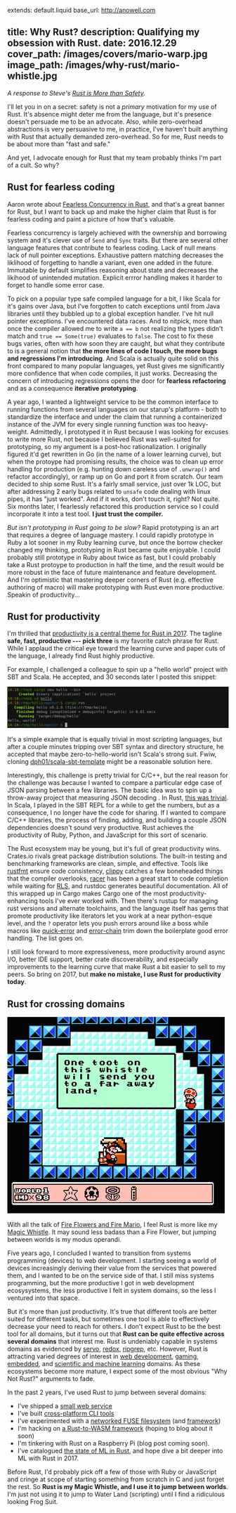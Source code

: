 extends: default.liquid
base_url: http://anowell.com

title: Why Rust?
description: Qualifying my obsession with Rust.
date: 2016.12.29
cover_path: /images/covers/mario-warp.jpg
image_path: /images/why-rust/mario-whistle.jpg
---

*A response to Steve's [Rust is More than Safety](http://words.steveklabnik.com/rust-is-more-than-safety).*

I'll let you in on a secret: safety is not a *primary* motivation for my use of Rust. It's absence might deter me from the language, but it's presence doesn't persuade me to be an advocate. Also, while zero-overhead abstractions is very persuasive to me, in practice, I've haven't built anything with Rust that actually demanded zero-overhead. So for me, Rust needs to be about more than "fast and safe."

And yet, I advocate enough for Rust that my team probably thinks I'm part of a cult. So why?

## Rust for fearless coding

Aaron wrote about [Fearless Concurrency in Rust](https://blog.rust-lang.org/2015/04/10/Fearless-Concurrency.html), and that's a great banner for Rust, but I want to back up and make the higher claim that Rust is for fearless coding and paint a picture of how that's valuable.

Fearless concurrency is largely achieved with the ownership and borrowing system and it's clever use of `Send` and `Sync` traits. But there are several other language features that contribute to fearless coding. Lack of null means lack of null pointer exceptions. Exhaustive pattern matching decreases the liklihood of forgetting to handle a variant, even one added in the future. Immutable by default simplifies reasoning about state and decreases the likihood of unintended mutation. Explicit errror handling makes it harder to forget to handle some error case.

To pick on a popular type safe compiled language for a bit, I like Scala for it's gains over Java, but I've forgotten to catch exceptions until from Java libraries until they bubbled up to a global exception handler. I've hit null pointer exceptions. I've encountered data races. And to nitpick, more than once the compiler allowed me to write `a == b` not realizing the types didn't match and `true == Some(true)` evaluates to `false`. The cost to fix these bugs varies, often with how soon they are caught, but what they contribute to is a general notion that **the more lines of code I touch, the more bugs and regressions I'm introducing**. And Scala is actually quite solid on this front compared to many popular languages, yet Rust gives me significantly more confidence that when code compiles, it just works. Decreasing the concern of introducing regressions opens the door for **fearless refactoring** and as a consequence **iterative prototyping**.

A year ago, I wanted a lightweight service to be the common interface to running functions from several languages on our starup's platform - both to standardize the interface and under the claim that running a containerized instance of the JVM for every single running function was too heavy-weight. Admittedly, I prototyped it in Rust because I was looking for excuses to write more Rust, not because I believed Rust was well-suited for prototyping, so my argument is a post-hoc rationalization. I originally figured it'd get rewritten in Go (in the name of a lower learning curve), but when the protoype had promising results, the choice was to clean up error handling for production (e.g. hunting down careless use of `.unwrap()` and refactor accordingly), or ramp up on Go and port it from scratch. Our team decided to ship some Rust. It's a fairly small service, just over 1k LOC, but after addressing 2 early bugs related to `unsafe` code dealing with linux pipes, it has "just worked". And if it works, don't touch it, right? Not quite. Six months later, I fearlessly refactored this production service so I could incorporate it into a test tool. **I just trust the compiler.**

*But isn't prototyping in Rust going to be slow?* Rapid prototyping is an art that requires a degree of language mastery. I could rapidly prototype in Ruby a lot sooner in my Ruby learning curve, but once the borrow checker changed my thinking, prototyping in Rust became quite enjoyable. I could probably still prototype in Ruby about twice as fast, but I could probably take a Rust protoype to production in half the time, and the result would be more robust in the face of future maintenance and feature development. And I'm optimistic that mastering deeper corners of Rust (e.g. effective authoring of macro) will make prototyping with Rust even more productive. Speakin of productivity...

## Rust for productivity

I'm thrilled that [productivity is a central theme for Rust in 2017](https://internals.rust-lang.org/t/roadmap-2017-productivity-learning-curve-and-expressiveness/4097). The tagline **safe, fast, productive --- pick three** is my favorite catch phrase for Rust. While I applaud the critical eye toward the learning curve and paper cuts of the language, I already find Rust highly productive.

For example, I challenged a colleague to spin up a "hello world" project with SBT and Scala. He accepted, and 30 seconds later I posted this snippet:

![Zero-to-Hello-World in 30 seconds](/images/why-rust/zero-to-hello.png)

It's a simple example that is equally trivial in most scripting languages, but after a couple minutes tripping over SBT syntax and directory structure, he accepted that maybe zero-to-hello-world isn't Scala's strong suit. Fwiw, cloning [dph01/scala-sbt-template](https://github.com/dph01/scala-sbt-template) might be a reasonable solution here.

Interestingly, this challenge is pretty trivial for C/C++, but the real reason for the challenge was because I wanted to compare a particular edge case of JSON parsing between a few libraries. The basic idea was to spin up a throw-away project that measuring JSON decoding . In Rust, [this was trivial](https://gist.github.com/anowell/349b787d47b16297cb55a302fd777faa). In Scala, I played in the SBT REPL for a while to get the numbers, but as a consequence, I no longer have the code for sharing. If I wanted to compare C/C++ libraries, the process of finding, adding, and building a couple JSON dependencies doesn't sound very productive. Rust achieves the productivity of Ruby, Python, and JavaScript for this sort of scenario.

The Rust ecosystem may be young, but it's full of great productivity wins. Crates.io rivals great package distribution solutions. The built-in testing and benchmarking frameworks are clean, simple, and effective. Tools like [rustfmt](https://github.com/rust-lang-nursery/rustfmt) ensure code consistency, [clippy](https://github.com/Manishearth/rust-clippy) catches a few boneheaded things that the compiler overlooks, [racer](https://github.com/phildawes/racer) has been a great start to code completion while waiting for [RLS](https://github.com/jonathandturner/rls), and rustdoc generates beautiful documentation. All of this wrapped up in Cargo makes Cargo one of the most productivity-enhancing tools I've ever worked with. Then there's rustup for managing rust versions and alternate toolchains, and the language itself has gems that promote productivity like iterators let you work at a near python-esque level, and the `?` operator lets you push errors around like a boss while macros like [quick-error](https://crates.io/crates/quick-error) and [error-chain](https://crates.io/crates/error-chain) trim down the boilerplate good error handling. The list goes on.

I still look forward to more expressiveness, more productivity around async I/O, better IDE support, better crate discoverability, and especially improvements to the learning curve that make Rust a bit easier to sell to my peers. So bring on 2017, but **make no mistake, I use Rust for productivity today**.

## Rust for crossing domains

<div class="float-right">
    <img title="Zero-to-Hello-World in 30 seconds" src="/images/why-rust/mario-whistle.jpg">
</div>

With all the talk of [Fire Flowers and Fire Mario](https://medium.com/@ag_dubs/fire-flowers-and-marios-marketing-rust-996b3fdbe8f3), I feel Rust is more like my [Magic Whistle](https://www.mariowiki.com/Warp_Whistle). It may sound less badass than a Fire Flower, but jumping between worlds is my modus operandi.

Five years ago, I concluded I wanted to transition from systems programming (devices) to web development. I starting seeing a world of devices increasingly deriving their value from the services that powered them, and I wanted to be on the service side of that. I still miss systems programming, but the more productive I got in web development ecosysystems, the less productive I felt in system domains, so the less I ventured into that space.

But it's more than just productivity. It's true that different tools are better suited for different tasks, but sometimes one tool is able to effectively decrease your need to reach for others. I don't expect Rust to be the best tool for all domains, but it turns out that **Rust can be quite effective across several domains** that interest me. Rust is undeniably capable in systems domains as evidenced by [servo](https://servo.org/), [redox](https://en.wikipedia.org/wiki/Redox), [ripgrep](http://blog.burntsushi.net/ripgrep/), etc. However, Rust is attracting varied degrees of interest in [web development](http://www.arewewebyet.org/), [gaming](http://arewegameyet.com/), [embedded](http://www.rust-embedded.org/), and [scientific and machine learning](http://www.arewelearningyet.com/) domains. As these ecosystems become more mature, I expect some of the most obvious "Why Not Rust?" arguments to fade.

In the past 2 years, I've used Rust to jump between several domains:

- I've shipped a [small web service](https://github.com/algorithmiaio/langpacks)
- I've built [cross-platform CLI tools](https://github.com/algorithmiaio/algorithmia-cli)
- I've experimented with a [networked FUSE filesystem](https://github.com/anowell/algorithmia-fuse) (and [framework](https://github.com/anowell/netfuse))
- I'm hacking on [a Rust-to-WASM framework](https://github.com/anowell/quasar) (hoping to blog about it soon)
- I'm tinkering with Rust on a Raspberry Pi (blog post coming soon).
- I've catalogued [the state of ML in Rust](http://arewelearningyet.com/), and hope dive a bit deeper into ML with Rust in 2017.

Before Rust, I'd probably pick off a few of those with Ruby or JavaScript and cringe at scope of starting something from scratch in C and just forget the rest. So **Rust is my Magic Whistle, and I use it to jump between worlds**. I'm just not using it to jump to Water Land (scripting) until I find a ridiculous looking Frog Suit.


